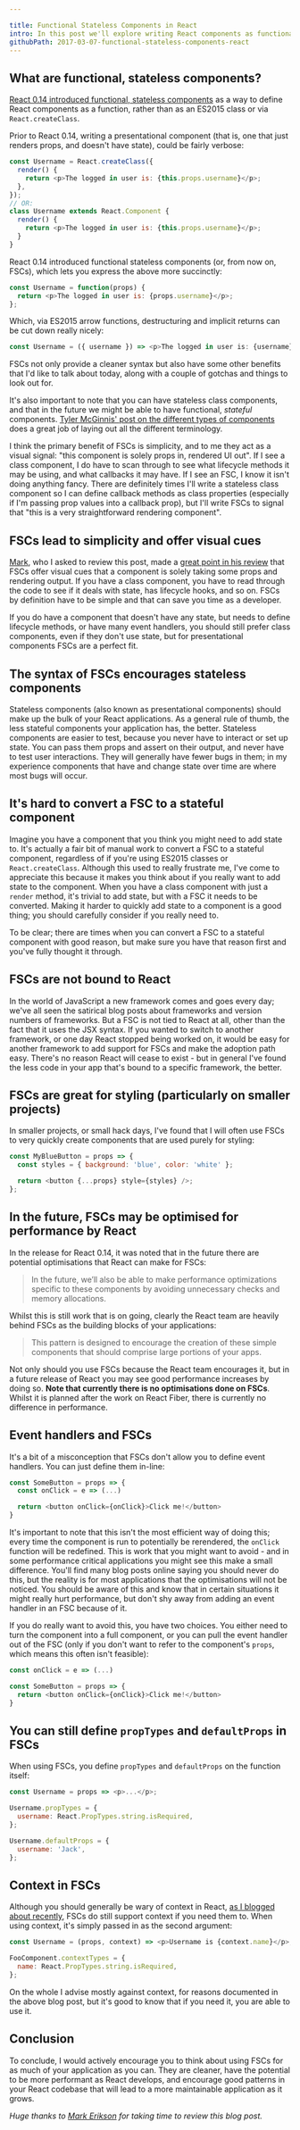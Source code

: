 ```yaml
---

title: Functional Stateless Components in React
intro: In this post we'll explore writing React components as functional, stateless components and the benefits they can bring to your application.
githubPath: 2017-03-07-functional-stateless-components-react
---
```


## What are functional, stateless components?

[React 0.14 introduced functional, stateless components](https://facebook.github.io/react/blog/2015/10/07/react-v0.14.html#stateless-functional-components) as a way to define React components as a function, rather than as an ES2015 class or via `React.createClass`.

Prior to React 0.14, writing a presentational component (that is, one that just renders props, and doesn't have state), could be fairly verbose:

```js
const Username = React.createClass({
  render() {
    return <p>The logged in user is: {this.props.username}</p>;
  },
});
// OR:
class Username extends React.Component {
  render() {
    return <p>The logged in user is: {this.props.username}</p>;
  }
}
```

React 0.14 introduced functional stateless components (or, from now on, FSCs), which lets you express the above more succinctly:

```js
const Username = function(props) {
  return <p>The logged in user is: {props.username}</p>;
};
```

Which, via ES2015 arrow functions, destructuring and implicit returns can be cut down really nicely:

```js
const Username = ({ username }) => <p>The logged in user is: {username}</p>;
```

FSCs not only provide a cleaner syntax but also have some other benefits that I'd like to talk about today, along with a couple of gotchas and things to look out for.

It's also important to note that you can have stateless class components, and that in the future we might be able to have functional, _stateful_ components. [Tyler McGinnis' post on the different types of components](https://tylermcginnis.com/functional-components-vs-stateless-functional-components-vs-stateless-components/) does a great job of laying out all the different terminology.

I think the primary benefit of FSCs is simplicity, and to me they act as a visual signal: "this component is solely props in, rendered UI out". If I see a class component, I do have to scan through to see what lifecycle methods it may be using, and what callbacks it may have. If I see an FSC, I know it isn't doing anything fancy. There are definitely times I'll write a stateless class component so I can define callback methods as class properties (especially if I'm passing prop values into a callback prop), but I'll write FSCs to signal that "this is a very straightforward rendering component".

## FSCs lead to simplicity and offer visual cues

[Mark](http://www.twitter.com/acemarke), who I asked to review this post, made a [great point in his review](https://github.com/jackfranklin/javascriptplayground.com/pull/70#issuecomment-284192694) that FSCs offer visual cues that a component is solely taking some props and rendering output. If you have a class component, you have to read through the code to see if it deals with state, has lifecycle hooks, and so on. FSCs by definition have to be simple and that can save you time as a developer.

If you do have a component that doesn't have any state, but needs to define lifecycle methods, or have many event handlers, you should still prefer class components, even if they don't use state, but for presentational components FSCs are a perfect fit.

## The syntax of FSCs encourages stateless components

Stateless components (also known as presentational components) should make up the bulk of your React applications. As a general rule of thumb, the less stateful components your application has, the better. Stateless components are easier to test, because you never have to interact or set up state. You can pass them props and assert on their output, and never have to test user interactions. They will generally have fewer bugs in them; in my experience components that have and change state over time are where most bugs will occur.

## It's hard to convert a FSC to a stateful component

Imagine you have a component that you think you might need to add state to. It's actually a fair bit of manual work to convert a FSC to a stateful component, regardless of if you're using ES2015 classes or `React.createClass`. Although this used to really frustrate me, I've come to appreciate this because it makes you think about if you really want to add state to the component. When you have a class component with just a `render` method, it's trivial to add state, but with a FSC it needs to be converted. Making it harder to quickly add state to a component is a good thing; you should carefully consider if you really need to.

To be clear; there are times when you can convert a FSC to a stateful component with good reason, but make sure you have that reason first and you've fully thought it through.

## FSCs are not bound to React

In the world of JavaScript a new framework comes and goes every day; we've all seen the satirical blog posts about frameworks and version numbers of frameworks. But a FSC is not tied to React at all, other than the fact that it uses the JSX syntax. If you wanted to switch to another framework, or one day React stopped being worked on, it would be easy for another framework to add support for FSCs and make the adoption path easy. There's no reason React will cease to exist - but in general I've found the less code in your app that's bound to a specific framework, the better.

## FSCs are great for styling (particularly on smaller projects)

In smaller projects, or small hack days, I've found that I will often use FSCs to very quickly create components that are used purely for styling:

```js
const MyBlueButton = props => {
  const styles = { background: 'blue', color: 'white' };

  return <button {...props} style={styles} />;
};
```

## In the future, FSCs may be optimised for performance by React

In the release for React 0.14, it was noted that in the future there are potential optimisations that React can make for FSCs:

> In the future, we’ll also be able to make performance optimizations specific to these components by avoiding unnecessary checks and memory allocations.

Whilst this is still work that is on going, clearly the React team are heavily behind FSCs as the building blocks of your applications:

> This pattern is designed to encourage the creation of these simple components that should comprise large portions of your apps.

Not only should you use FSCs because the React team encourages it, but in a future release of React you may see good performance increases by doing so. **Note that currently there is no optimisations done on FSCs**. Whilst it is planned after the work on React Fiber, there is currently no difference in performance.

## Event handlers and FSCs

It's a bit of a misconception that FSCs don't allow you to define event handlers. You can just define them in-line:

```js
const SomeButton = props => {
  const onClick = e => (...)

  return <button onClick={onClick}>Click me!</button>
}
```

It's important to note that this isn't the most efficient way of doing this; every time the component is run to potentially be rerendered, the `onClick` function will be redefined. This is work that you might want to avoid - and in some performance critical applications you might see this make a small difference. You'll find many blog posts online saying you should never do this, but the reality is for most applications that the optimisations will not be noticed. You should be aware of this and know that in certain situations it might really hurt performance, but don't shy away from adding an event handler in an FSC because of it.

If you do really want to avoid this, you have two choices. You either need to turn the component into a full component, or you can pull the event handler out of the FSC (only if you don't want to refer to the component's `props`, which means this often isn't feasible):

```js
const onClick = e => (...)

const SomeButton = props => {
  return <button onClick={onClick}>Click me!</button>
}
```

## You can still define `propTypes` and `defaultProps` in FSCs

When using FSCs, you define `propTypes` and `defaultProps` on the function itself:

```js
const Username = props => <p>...</p>;

Username.propTypes = {
  username: React.PropTypes.string.isRequired,
};

Username.defaultProps = {
  username: 'Jack',
};
```

## Context in FSCs

Although you should generally be wary of context in React, [as I blogged about recently](http://javascriptplayground.com/blog/2017/02/context-in-reactjs-applications/), FSCs do still support context if you need them to. When using context, it's simply passed in as the second argument:

```js
const Username = (props, context) => <p>Username is {context.name}</p>;

FooComponent.contextTypes = {
  name: React.PropTypes.string.isRequired,
};
```

On the whole I advise mostly against context, for reasons documented in the above blog post, but it's good to know that if you need it, you are able to use it.

## Conclusion

To conclude, I would actively encourage you to think about using FSCs for as much of your application as you can. They are cleaner, have the potential to be more performant as React develops, and encourage good patterns in your React codebase that will lead to a more maintainable application as it grows.

_Huge thanks to [Mark Erikson](https://twitter.com/acemarke) for taking time to review this blog post._

